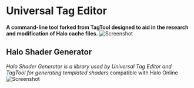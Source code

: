# Universal Tag Editor
**A command-line tool forked from TagTool designed to aid in the research and modification of Halo cache files.** 
![Screenshot](http://raw.github.com/FaberTheCatgirl/HaloShaderGenerator/master/doc/images/UTE%20v3.1-Alpha.png)
## Halo Shader Generator
*Halo Shader Generator is a library used by Universal Tag Editor and TagTool for generating templated shaders*
compatible with Halo Online
![Screenshot](http://raw.github.com/FaberTheCatgirl/HaloShaderGenerator/master/doc/images/concept.jpg)
